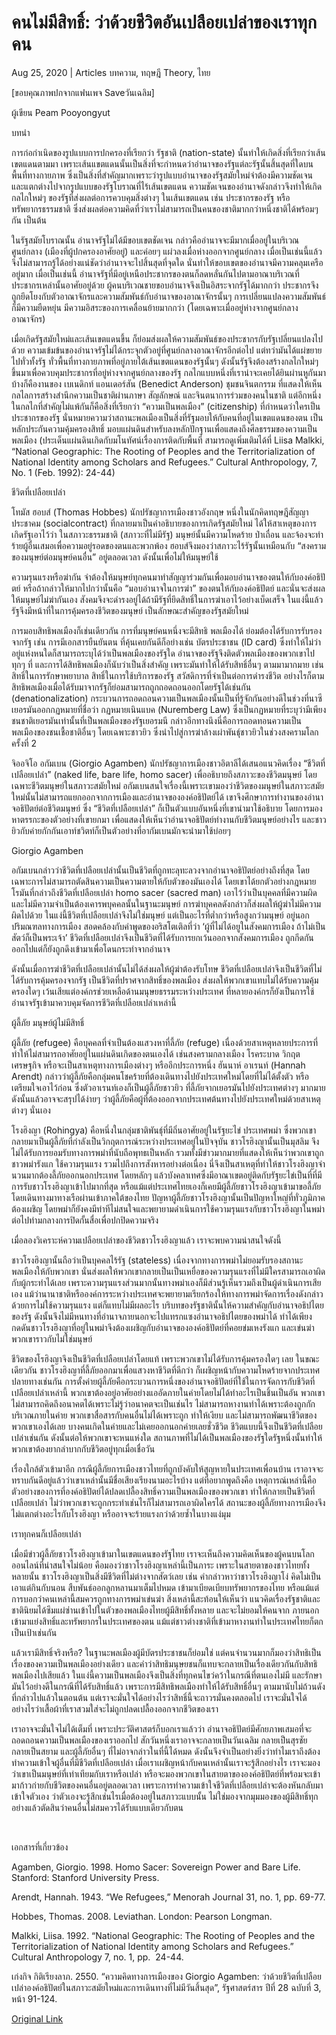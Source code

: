 # คนไม่มีสิทธิ์: ว่าด้วยชีวิตอันเปลือยเปล่าของเราทุกคน

Aug 25, 2020 | Articles บทความ, ทฤษฎี Theory, ไทย





[ขอบคุณภาพปกจากแฟนเพจ Saveวันเฉลิม]

ผู้เขียน Peam Pooyongyut

บทนำ

การก่อกําเนิดของรูปแบบการปกครองที่เรียกว่า รัฐชาติ (nation-state) นั้นทําให้เกิดสิ่งที่เรียกว่าเส้นเขตแดนตามมา เพราะเส้นแขตแดนนั้นเป็นสิ่งที่จะกําหนดว่าอํานาจของรัฐแต่ละรัฐนั้นสิ้นสุดที่ใดบนพื้นที่ทางกายภาพ ซึ่งเป็นสิ่งที่สําคัญมากเพราะว่ารูปแบบอํานาจของรัฐสมัยใหม่จําต้องมีความชัดเจน และแตกต่างไปจากรูปแบบของรัฐโบราณที่ไร้เส้นเขตแดน ความชัดเจนของอํานาจดังกล่าวจึงทําให้เกิดกลไกใหม่ๆ ของรัฐที่ส่งผลต่อการควบคุมสิ่งต่างๆ ในเส้นเขตแดน เช่น ประชากรของรัฐ หรือทรัพยากรธรรมชาติ ซึ่งส่งผลต่อความคิดที่ว่าเราไม่สามารถเป็นคนของชาติมากกว่าหนึ่งชาติได้พร้อมๆ กัน เป็นต้น

ในรัฐสมัยโบราณนั้น อํานาจรัฐไม่ได้มีขอบเขตชัดเจน กล่าวคืออํานาจจะมีมากเมื่ออยู่ในบริเวณศูนย์กลาง (เมืองที่ผู้ปกครองอาศัยอยู่) และค่อยๆ แผ่วลงเมื่อห่างออกจากศูนย์กลาง เมื่อเป็นเช่นนี้แล้วจึงไม่สามารถรู้ได้อย่างแน่ชัดว่าอํานาจจะไปสิ้นสุดที่จุดใด นั่นทําให้ขอบเขตของอํานาจมีความคลุมเครืออยู่มาก เมื่อเป็นเช่นนี้ อํานาจรัฐที่มีอยู่เหนือประชากรของตนก็ลดหลั่นกันไปตามอาณาบริเวณที่ประชากรเหล่านั้นอาศัยอยู่ด้วย ผู้คนบริเวณชายขอบอํานาจจึงเป็นอิสระจากรัฐได้มากกว่า ประชากรจึงถูกยึดโยงกับตัวอาณาจักรและความสัมพันธ์กับอํานาจของอาณาจักรนั้นๆ การเปลี่ยนแปลงความสัมพันธ์ก็มีความยืดหยุ่น มีความอิสระของการเคลื่อนย้ายมากกว่า (โดยเฉพาะเมื่ออยู่ห่างจากศูนย์กลางอาณาจักร)

เมื่อเกิดรัฐสมัยใหม่และเส้นเขตแดนขึ้น ก็ย่อมส่งผลให้ความสัมพันธ์ของประชากรกับรัฐเปลี่ยนแปลงไปด้วย ความเข้มข้นของอํานาจรัฐไม่ได้กระจุกตัวอยู่ที่ศูนย์กลางอาณาจักรอีกต่อไป แต่ทว่ามันได้แผ่ขยายไปทั่วทั้งรัฐ ทั่วพื้นที่ทางกายภาพที่อยู่ภายใต้เส้นเขตแดนของรัฐนั้นๆ ดังนั้นรัฐจึงต้องสร้างกลไกใหม่ๆ ขึ้นมาเพื่อควบคุมประชากรที่อยู่ห่างจากศูนย์กลางของรัฐ กลไกแบบหนึ่งที่เราน่าจะเคยได้ยินผ่านหูกันมาบ้างก็คืองานของ เบเนดิกท์ แอนเดอร์สัน (Benedict Anderson) ชุมชนจินตกรรม ที่แสดงให้เห็นกลไลการสร้างสำนึกความเป็นชาติผ่านภาษา สัญลักษณ์ และจินตนาการร่วมของคนในชาติ แต่อีกหนึ่งในกลไกที่สำคัญไม่แพ้กันก็คือสิ่งที่เรียกว่า “ความเป็นพลเมือง” (citizenship) ที่กําหนดว่าใครเป็นประชากรของรัฐ นั่นหมายความว่าสถานะพลเมืองเป็นสิ่งที่รัฐมอบให้กับคนที่อยู่ในเขตแดนของตน เป็นหลักประกันความคุ้มครองสิทธิ์ มอบแผ่นดินสำหรับลงหลักปักฐานเพื่อแสดงถึงศีลธรรมของความเป็นพลเมือง (ประเด็นแผ่นดินเกิดกับมโนทัศน์เรื่องการติดกับพื้นที่ สามารถดูเพิ่มเติมได้ที่ Liisa Malkki, “National Geographic: The Rooting of Peoples and the Territorialization of National Identity among Scholars and Refugees.” Cultural Anthropology, 7, No. 1 (Feb. 1992): 24-44)

ชีวิตที่เปลือยเปล่า

โทมัส ฮอบส์ (Thomas Hobbes) นักปรัชญาการเมืองชาวอังกฤษ หนึ่งในนักคิดทฤษฎีสัญญาประชาคม (socialcontract) ที่กลายมาเป็นคําอธิบายของการเกิดรัฐสมัยใหม่ ได้ให้สาเหตุของการเกิดรัฐเอาไว้ว่า ในสภาวะธรรมชาติ (สภาวะที่ไม่มีรัฐ) มนุษย์นั้นมีความโหดร้าย ป่าเถื่อน และจ้องจะทําร้ายผู้อื่นเสมอเพื่อความอยู่รอดของตนและพวกพ้อง ฮอบส์จึงมองว่าสภาวะไร้รัฐนั้นเหมือนกับ “สงครามของมนุษย์ต่อมนุษย์คนอื่น” อยู่ตลอดเวลา ดังนั้นเพื่อไม่ให้มนุษย์ใช้

ความรุนแรงหรือฆ่ากัน จําต้องให้มนุษย์ทุกคนมาทําสัญญาร่วมกันเพื่อมอบอํานาจของตนให้กับองค์อธิปัตย์ หรือถ้ากล่าวให้มากไปกว่านั้นคือ “มอบอํานาจในการฆ่า” ของตนให้กับองค์อธิปัตย์ และนั่นจะส่งผลให้มนุษย์ไม่ฆ่ากันเอง สังคมจึงจะดำรงอยู่ได้ถ้ามีรัฐที่ยึดสิทธิ์ในการฆ่าเอาไว้อย่างเบ็ดเสร็จ ในแง่นี้แล้วรัฐจึงมีหน้าที่ในการคุ้มครองชีวิตของมนุษย์ เป็นลักษณะสําคัญของรัฐสมัยใหม่

การมอบสิทธิพลเมืองก็เช่นเดียวกัน การที่มนุษย์คนหนึ่งจะมีสิทธิ พลเมืองได้ ย่อมต้องได้รับการรับรองจากรัฐ เช่น การมีเอกสารยืนยันตน ที่คุ้นเคยกันดีก็อย่างเช่น บัตรประชาชน (ID card) ซึ่งทําให้ไม่ว่าอยู่แห่งหนใดก็สามารถระบุได้ว่าเป็นพลเมืองของรัฐใด อํานาจของรัฐจึงติดตัวพลเมืองของพวกเขาไปทุกๆ ที่ และการได้สิทธิพลเมืองก็นับว่าเป็นสิ่งสําคัญ เพราะมันทําให้ได้รับสิทธิ์อื่นๆ ตามมามากมาย เช่น สิทธิ์ในการรักษาพยาบาล สิทธิ์ในการใช้บริการของรัฐ สวัสดิการที่จําเป็นต่อการดํารงชีวิต อย่างไรก็ตาม สิทธิพลเมืองเมื่อได้รับมาจากรัฐก็ย่อมสามารถถูกถอดถอนออกโดยรัฐได้เช่นกัน (denationalization) กระบวนการถอดถอนความเป็นพลเมืองนั้นเป็นที่รู้จักกันอย่างดีในช่วงที่นาซีเยอรมันออกกฏหมายที่ชื่อว่า กฏหมายเนินแบค (Nuremberg Law) ซึ่งเป็นกฏหมายที่ระบุว่ามีเพียงชนชาติเยอรมันเท่านั้นที่เป็นพลเมืองของรัฐเยอรมนี กล่าวอีกทางนึงนี่คือการถอดทอนความเป็นพลเมืองของชนเชื้อชาติอื่นๆ โดยเฉพาะชาวยิว ซึ่งนําไปสู่การฆ่าล้างเผ่าพันธ์ุชาวยิวในช่วงสงครามโลกครั้งที่ 2

จิออจิโอ อกัมเบน (Giorgio Agamben) นักปรัชญาการเมืองชาวอิตาลีได้เสนอแนวคิดเรื่อง “ชีวิตที่เปลือยเปล่า” (naked life, bare life, homo sacer) เพื่ออธิบายถึงสภาวะของชีวิตมนุษย์ โดยเฉพาะชีวิตมนุษย์ในสภาวะสมัยใหม่ อกัมเบนสนใจเรื่องนี้เพราะเขามองว่าชีวิตของมนุษย์ในสภาวะสมัยใหม่นั้นไม่สามารถแยกออกจากการเมืองและอํานาจขององค์อธิปัตย์ได้ เขาจึงศึกษาการทํางานของอํานาจอธิปัตย์ต่อชีวิตมนุษย์ ซึ่ง “ชีวิตที่เปลือยเปล่า” ก็เป็นตัวแบบอันหนึ่งที่เขานํามาใช้อธิบาย โดยการมองหาตรรกะของตัวอย่างที่เขายกมา เพื่อแสดงให้เห็นว่าอํานาจอธิปัตย์ทํางานกับชีวิตมนุษย์อย่างไร และชาวยิวกับค่ายกักกันเอาท์ชวิตท์ก็เป็นตัวอย่างที่อากัมเบนมักจะนํามาใช้บ่อยๆ

Giorgio Agamben

อกัมเบนกล่าวว่าชีวิตที่เปลือยเปล่านั้นเป็นชีวิตที่ถูกทะลุทะลวงจากอํานาจอธิปัตย์อย่างถึงที่สุด โดยเฉพาะการไม่สามารถตัดสินความเป็นความตายให้กับตัวของมันเองได้ โดยเขาได้ยกตัวอย่างกฎหมายโรมันที่กล่าวถึงชีวิตที่เปลือยเปล่า homo sacer (sacred man) เอาไว้ว่าเป็นบุคคลที่มีความผิด และไม่มีความจําเป็นต้องเคารพบุคคลนั้นในฐานะมนุษย์ การฆ่าบุคคลดังกล่าวก็ส่งผลให้ผู้ฆ่าไม่มีความผิดไปด้วย ในแง่นี้ชีวิตที่เปลือยเปล่าจึงไม่ใช่มนุษย์ แต่เป็นอะไรที่ต่ำกว่าหรือสูงกว่ามนุษย์ อยู่นอกปริมณฑลทางการเมือง สอดคล้องกับคําพูดของอริสโตเติลที่ว่า ‘ผู้ที่ไม่ได้อยูในสังคมการเมือง ถ้าไม่เป็นสัตว์ก็เป็นพระเจ้า’ ชีวิตที่เปลือยเปล่าจึงเป็นชีวิตที่ได้รับการยกเว้นออกจากสังคมการเมือง ถูกกีดกันออกไปแต่ก็ยังถูกดึงเข้ามาเพื่อโดนกระทำจากอำนาจ

ดังนั้นเมื่อการฆ่าชีวิตที่เปลือยเปล่านั้นไม่ได้ส่งผลให้ผู้ฆ่าต้องรับโทษ ชีวิตที่เปลือยเปล่าจึงเป็นชีวิตที่ไม่ได้รับการคุ้มครองจากรัฐ เป็นชีวิตที่ปราศจากสิทธิ์ของพลเมือง ส่งผลให้พวกเขาแทบไม่ได้รับความคุ้มครองใดๆ เว้นเสียแต่องค์กรช่วยเหลือด้านมนุษยธรรมระหว่างประเทศ ที่หลายองค์กรก็ยังเป็นการใช้อำนาจรัฐเข้ามาควบคุมจัดการชีวิตที่เปลือยเปล่าเหล่านี้

ผู้ลี้ภัย มนุษย์ผู้ไม่มีสิทธิ์

ผู้ลี้ภัย (refugee) คือบุคคลที่จำเป็นต้องแสวงหาที่ลี้ภัย (refuge) เนื่องด้วยสาเหตุหลายประการที่ทำให้ไม่สามารถอาศัยอยู่ในแผ่นดินเกิดของตนเองได้ เช่นสงครามกลางเมือง โรคระบาด วิกฤตเศรษฐกิจ หรือจะเป็นสาเหตุทางการเมืองต่างๆ หรืออีกประการหนึ่ง ฮันนาห์ อาเรนท์ (Hannah Arendt) กล่าวว่าผู้ลี้ภัยคือกลุ่มคนโชคร้ายที่ต้องเดินทางไปยังประเทศใหม่โดยที่ไม่ได้ตั้งตัว หรือเตรียมใจเอาไว้ก่อน ซึ่งตัวอาเรนท์เองก็เป็นผู้ลี้ภัยชาวยิว ที่ลี้ภัยจากเยอรมันไปยังประเทศต่างๆ มากมาย ดังนั้นแล้วอาจจะสรุปได้ง่ายๆ ว่าผู้ลี้ภัยคือผู้ที่ต้องออกจากประเทศต้นทางไปยังประเทศใหม่ด้วยสาเหตุต่างๆ นั่นเอง



โรงฮิงญา (Rohingya) คือหนึ่งในกลุ่มชาติพันธ์ุที่มีถิ่นอาศัยอยู่ในรัฐยะไข่ ประเทศพม่า ซึ่งพวกเขากลายมาเป็นผู้ลี้ภัยที่กำลังเป็นวิกฤตการณ์ระหว่างประเทศอยู่ในปัจจุบัน ชาวโรฮิงญานั้นเป็นมุสลิม จึงไม่ได้รับการยอมรับทางการพม่าที่นับถือพุทธเป็นหลัก รวมทั้งมีข่าวมากมายที่แสดงให้เห็นว่าพวกเขาถูกชาวพม่ารังแก ใช้ความรุนแรง รวมไปถึงการสังหารอย่างต่อเนื่อง นี่จึงเป็นสาเหตุที่ทําให้ชาวโรงฮิงญาจํานวนมากต้องลี้ภัยออกนอกประเทศ โดยหลักๆ แล้วบังคลาเทศซึ่งมีอาณาเขตอยู่ติดกับรัฐยะไข่เป็นที่ที่มีการรับชาวโรงฮิงญาเข้าไปมากที่สุด หรือแม้แต่ประเทศไทยเองก็เคยมีผู้ลี้ภัยชาวโรงฮิงญาเข้ามาขอลี้ภัย โดยเดินทางมาทางเรือผ่านเข้าภาคใต้ของไทย ปัญหาผู้ลี้ภัยชาวโรงฮิงญานั้นเป็นปัญหาใหญ่ที่ทั่วภูมิภาคต้องเผชิญ โดยพม่าก็ยังคงมีท่าทีไม่สนใจและพยายามดําเนินการใช้ความรุนแรงกับชาวโรงฮิงญาในพม่าต่อไปท่ามกลางการปิดกั้นสื่อเพื่อปกปิดความจริง

เมื่อลองวิเคราะห์ความเปลือยเปล่าของชีวิตชาวโรงฮิงญาแล้ว เราจะพบความน่าสนใจดังนี้

ชาวโรงฮิงญานั้นถือว่าเป็นบุคคลไร้รัฐ (stateless) เนื่องจากทางการพม่าไม่ยอมรับรองสถานะพลเมืองให้กับพวกเขา นั่นส่งผลให้พวกเขากลายเป็นเป็นเหยื่อของความรุนแรงที่ไม่มีใครสามารถเอาผิดกับผู้กระทําได้เลย เพราะความรุนแรงส่วนมากนั้นทางพม่าเองก็มีส่วนรู้เห็นรวมถึงเป็นผู้ดำเนินการเสียเอง แม้ว่านานาชาติหรือองค์การระหว่างประเทศจะพยายามเรียกร้องให้ทางการพม่าจัดการเรื่องดังกล่าวด้วยการไม่ใช้ความรุนแรง แต่ก็แทบไม่มีผลอะไร บริบทของรัฐชาตินั้นให้ความสําคัญกับอํานาจอธิปไตยของรัฐ ดังนั้นจึงไม่มีหนทางที่อํานาจภายนอกจะไปแทรกแซงอํานาจอธิปไตยของพม่าได้ ทำได้เพียงกดดันชาวโรงฮิงญาที่อยู่ในพม่าจึงต้องเผชิญกับอํานาจขององค์อธิปัตย์ที่คอยข่มเหงรังแก และเข่นฆ่าพวกเขาราวกับไม่ใช่มนุษย์

ชีวิตของโรฮิงญาจึงเป็นชีวิตที่เปลือยเปล่าโดยแท้ เพราะพวกเขาไม่ได้รับการคุ้มครองใดๆ เลย ในขณะเดียวกัน ชาวโรงฮิงญาที่ลี้ภัยออกมาเพื่อแสวงหาชีวิตที่ดีกว่า ก็เผชิญหน้ากับความโหดร้ายจากประเทศปลายทางเช่นกัน การตั้งค่ายผู้ลี้ภัยคือกระบวนการหนึ่งของอํานาจอธิปัตย์ที่ใช้ในการจัดการกับชีวิตที่เปลือยเปล่าเหล่านี้ พวกเขาต้องอยู่อาศัยอย่างแออัดภายในค่ายโดยไม่ได้ทําอะไรเป็นชิ้นเป็นอัน พวกเขาไม่สามารถคิดถึงอนาคตได้เพราะไม่รู้ว่าอนาคตจะเป็นเช่นไร ไม่สามารถหางานทําได้เพราะต้องถูกกักบริเวณภายในค่าย พวกเขาสื่อสารกับคนอื่นไม่ได้เพราะถูก ทําให้เงียบ และไม่สามารถพัฒนาชีวิตของพวกเขาเองได้เลย บางคนเกิดในค่ายและไม่เคยออกนอกค่ายเลยชั่วชีวิต ชีวิตแบบนี้จึงเป็นชีวิตที่เปลือยเปล่าเช่นกัน ดังนั้นต่อให้พวกเขาจะหนแห่งใด สถานภาพที่ไม่ได้เป็นพลเมืองของรัฐใดรัฐหนึ่งนั้นทําให้พวกเขาต้องยากลําบากกับชีวิตอยู่ทุกเมื่อเชื่อวัน

เรื่องใกล้ตัวเข้ามาอีก กรณีผู้ลี้ภัยการเมืองชาวไทยที่ถูกบังคับให้สูญหายในประเทศเพื่อนบ้าน เราอาจจะทราบกันดีอยู่แล้วว่าเขาเหล่านั้นมีชื่อเสียงเรียงนามอะไรบ้าง แต่ที่อยากพูดถึงคือ เหตุการณ์เหล่านี้คือตัวอย่างของการที่องค์อธิปัตย์ได้ปลดเปลื้องสิทธิ์ความเป็นพลเมืองของพวกเขา ทำให้กลายเป็นชีวิตที่เปลือยเปล่า ไม่ว่าพวกเขาจะถูกกระทำเช่นไรก็ไม่สามารถเอาผิดใครได้ สถานะของผู้ลี้ภัยทางการเมืองจึงไม่แตกต่างอะไรกับโรงฮิงญา หรืออาจจะร้ายแรงกว่าด้วยซ้ำในบางแง่มุม

เราทุกคนก็เปลือยเปล่า

เมื่อมีข่าวผู้ลี้ภัยชาวโรงฮิงญาเข้ามาในเขตแดนของรัฐไทย เราจะเห็นถึงความคิดเห็นของผู้คนบนโลกออนไลน์ที่น่าสนใจไม่น้อย คือมองว่าชาวโรงฮิงญาเหล่านี้เป็นภาระ เพราะในสายตาของชาวไทยทั้งหลายนั้น ชาวโรงฮิงญาเป็นสิ่งมีชีวิตที่ไม่ต่างจากสัตว์เลย เช่น คํากล่าวหาว่าชาวโรงฮิงญาโง่ คิดไม่เป็น เอาแต่กินกับนอน สืบพันธ์ออกลูกหลานมาเต็มไปหมด เข้ามาเบียดเบียบทรัพยากรของไทย หรือแม้แต่การบอกว่าคนเหล่านี้สมควรถูกทางการพม่าเข่นฆ่า สิ่งเหล่านี้สะท้อนให้เห็นว่า แนวคิดเรื่องรัฐชาติและชาตินิยมได้ซึมแผ่ซ่านเข้าไปในตัวของพลเมืองไทยผู้มีสิทธิ์ทั้งหลาย และจะไม่ยอมให้คนจาก ภายนอกเข้ามาแย่งสิทธิ์และทรัพยากรในประเทศของตน แม้แต่ชาวต่างชาติที่เข้ามาหางานทำในประเทศไทยก็ตกเป็นเป้าเช่นกัน

แล้วเรามีสิทธิ์จริงหรือ? ในฐานะพลเมืองผู้มีบัตรประชาชนก็ย่อมใช่ แต่คนจํานวนมากก็มองว่าสิทธิเป็นเรื่องของความเป็นพลเมืองอย่างเดียว และคําว่าสิทธิมนุษยชนก็แทบจะกลายเป็นเรื่องเดียวกันกับสิทธิพลเมืองไปเสียแล้ว ในแง่นี้ความเป็นพลเมืองจึงเป็นสิ่งที่ทุกคนไขว่คว้าในกรณีที่ตนเองไม่มี และรักษามันไว้อย่างดีในกรณีที่ได้รับสิทธิ์แล้ว เพราะการมีสิทธิพลเมืองทําให้ได้รับสิทธิ์อื่นๆ ตามมานับไม่ถ้วนดังที่กล่าวไปแล้วในตอนต้น แต่เราจะมั่นใจได้อย่างไรว่าสิทธิ์นี้จะถาวรมั่นคงตลอดไป เราจะมั่นใจได้อย่างไรว่าเสื้อผ้าที่เราสวมใส่จะไม่ถูกปลดเปลื้องออกจากชีวิตของเรา

เราอาจจะมั่นใจไม่ได้เต็มที่ เพราะประวัติศาสตร์ก็บอกเราแล้วว่า อํานาจอธิปัตย์มีศักยภาพเสมอที่จะถอดถอนความเป็นพลเมืองของเราออกไป สักวันหนึ่งเราอาจจะกลายเป็นวันเฉลิม กลายเป็นสุรชัย กลายเป็นสยาม และผู้ลี้ภัยอื่นๆ ที่ไม่อาจกล่าวในที่นี้ได้หมด ดังนั้นจึงจําเป็นอย่างยิ่งว่าทําไมเราถึงต้องทําความเข้าใจผู้อื่นที่มีชีวิตที่เปลือยเปล่า เมื่อเราเผชิญหน้ากับคนเหล่านั้นเราจะรู้สึกอย่างไร เราจะมองว่าเขาเป็นมนุษย์ที่เท่าเทียมกับเราหรือเปล่า หรือจะมองพวกเขาในสายตาขององค์อธิปัตย์ที่พร้อมจะเข้ามาก้าวก่ายกับชีวิตของคนอื่นอยู่ตลอดเวลา เพราะการทําความเข้าใจชีวิตที่เปลือยเปล่าจะต้องหันกลับมาเข้าใจตัวเอง ว่าตัวเองจะรู้สึกเช่นไรเมื่อต้องอยู่ในสภาวะแบบนั้น ไม่ใช่มองจากมุมมองของผู้มีสิทธิ์ทุกอย่างแล้วตัดสินว่าคนอื่นไม่สมควรได้รับแบบเดียวกับตน

 

เอกสารที่เกี่ยวข้อง



Agamben, Giorgio. 1998. Homo Sacer: Sovereign Power and Bare Life. Stanford: Stanford University Press.

Arendt, Hannah. 1943. “We Refugees,” Menorah Journal 31, no. 1, pp. 69-77.

Hobbes, Thomas. 2008. Leviathan. London: Pearson Longman.

Malkki, Liisa. 1992. “National Geographic: The Rooting of Peoples and the Territorialization of National Identity among Scholars and Refugees.” Cultural Anthropology 7, no. 1, pp.  24-44.

เก่งกิจ กิติเรียงลาภ. 2550. “ความคิดทางการเมืองของ Giorgio Agamben: ว่าด้วยชีวิตที่เปลือยเปล่าองค์อธิปัตย์ในสภาวะสมัยใหม่และการเดินทางที่ไม่มีวันสิ้นสุด”, รัฐศาสตร์สาร ปีที่ 28 ฉบับที่ 3, หน้า 91-124.



[Original Link](https://www.dindeng.com/nakedlife-and-refugees/)
